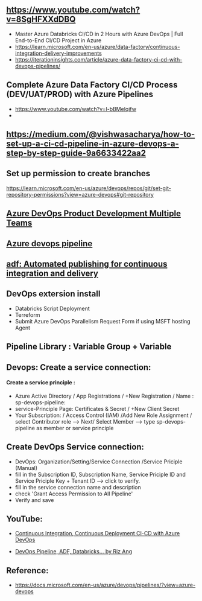 ## https://www.youtube.com/watch?v=8SgHFXXdDBQ  
- Master Azure Databricks CI/CD in 2 Hours with Azure DevOps | Full End-to-End CI/CD Project in Azure  
- https://learn.microsoft.com/en-us/azure/data-factory/continuous-integration-delivery-improvements
- https://iterationinsights.com/article/azure-data-factory-ci-cd-with-devops-pipelines/   
## Complete Azure Data Factory CI/CD Process (DEV/UAT/PROD) with Azure Pipelines  
- https://www.youtube.com/watch?v=l-bBMelqifw
- 

  
## https://medium.com/@vishwasacharya/how-to-set-up-a-ci-cd-pipeline-in-azure-devops-a-step-by-step-guide-9a6633422aa2

## Set up permission to create branches 
https://learn.microsoft.com/en-us/azure/devops/repos/git/set-git-repository-permissions?view=azure-devops#git-repository

## [Azure DevOps Product Development Multiple Teams](https://www.dotnetcurry.com/devops/azure-product-development-multiple-teams)

## [Azure devops pipeline](https://docs.microsoft.com/en-us/azure/devops/pipelines/get-started/what-is-azure-pipelines?view=azure-devops)

## [adf: Automated publishing for continuous integration and delivery](https://docs.microsoft.com/en-us/azure/data-factory/continuous-integration-delivery-improvements)

## DevOps extersion install  
- Databricks Script Deployment 
- Terreform 
- Submit Azure DevOps Parallelism Request Form if using MSFT hosting Agent    

## Pipeline Library : Variable Group + Variable  

## Devops: Create a service connection:  
#### Create a service principle :     
- Azure Active Directory / App Registrations / +New Registration / Name : sp-devops-pipeline:    
- service-Principle Page: Certificates & Secret    / +New Client Secret 
- Your Subscription: / Access Control (IAM) /Add New Role Assignment / select Contributor role --> Next/ Select Member --> type sp-devops-pipeline as member or service principle
## Create DevOps Service connection: 
- DevOps: Organization/Setting/Service Connection /Service Priciple (Manual)  
- fill in the Subscription ID, Subscription Name, Service Priciple ID and Service Priciple Key + Tenant ID --> click to verify.
- fill in the service connection name and description   
- check 'Grant Access Permission to All Pipeline'
- Verify and save  

## YouTube: 

- [Continuous Integration, Continuous Deployment CI-CD with Azure DevOps](https://www.youtube.com/watch?v=jRgLSMlp28U&t=26s)

- [DevOps Pipeline, ADF, Databricks... by Riz Ang](https://www.youtube.com/watch?v=DTQD3Fqfxbc&list=PL8mxdtDlQDd8ve2ZhdEIVAaeb1HpV47Af&index=2)

## Reference:  
- https://docs.microsoft.com/en-us/azure/devops/pipelines/?view=azure-devops



